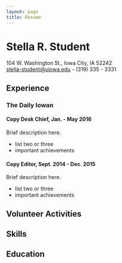 ```yaml
---
layout: page
title: Resume
---
```


# Stella R. Student
104 W. Washington St., Iowa City, IA 52242  
[stella-student@uiowa.edu](mailto:stella-student@uiowa.edu) - (319) 335 - 3331

## Experience

### The Daily Iowan
#### Copy Desk Chief, Jan. - May 2016

Brief description here.    

* list two or three
* important achievements

#### Copy Editor, Sept. 2014 - Dec. 2015

Brief description here.    

* list two or three
* important achievements

## Volunteer Activities

## Skills

## Education
